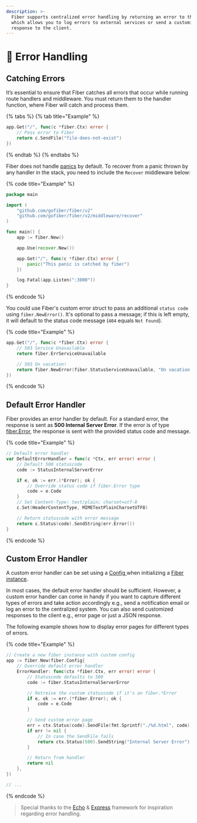 ```yaml
---
description: >-
  Fiber supports centralized error handling by returning an error to the handler
  which allows you to log errors to external services or send a customized HTTP
  response to the client.
---
```


# 🐛 Error Handling

## Catching Errors

It’s essential to ensure that Fiber catches all errors that occur while running route handlers and middleware. You must return them to the handler function, where Fiber will catch and process them.

{% tabs %}
{% tab title="Example" %}
```go
app.Get("/", func(c *fiber.Ctx) error {
    // Pass error to Fiber
    return c.SendFile("file-does-not-exist")
})
```
{% endtab %}
{% endtabs %}

Fiber does not handle [panics](https://blog.golang.org/defer-panic-and-recover) by default. To recover from a panic thrown by any handler in the stack, you need to include the `Recover` middleware below:

{% code title="Example" %}
```go
package main

import (
    "github.com/gofiber/fiber/v2"
    "github.com/gofiber/fiber/v2/middleware/recover"
)

func main() {
    app := fiber.New()

    app.Use(recover.New())

    app.Get("/", func(c *fiber.Ctx) error {
        panic("This panic is catched by fiber")
    })

    log.Fatal(app.Listen(":3000"))
}
```
{% endcode %}

You could use Fiber's custom error struct to pass an additional `status code` using `fiber.NewError()`. It's optional to pass a message; if this is left empty, it will default to the status code message \(`404` equals `Not Found`\).

{% code title="Example" %}
```go
app.Get("/", func(c *fiber.Ctx) error {
    // 503 Service Unavailable
    return fiber.ErrServiceUnavailable

    // 503 On vacation!
    return fiber.NewError(fiber.StatusServiceUnavailable, "On vacation!")
})
```
{% endcode %}

## Default Error Handler

Fiber provides an error handler by default. For a standard error, the response is sent as **500 Internal Server Error**. If the error is of type [fiber.Error](https://godoc.org/github.com/gofiber/fiber#Error), the response is sent with the provided status code and message.

{% code title="Example" %}
```go
// Default error handler
var DefaultErrorHandler = func(c *Ctx, err error) error {
    // Default 500 statuscode
    code := StatusInternalServerError

    if e, ok := err.(*Error); ok {
        // Override status code if fiber.Error type
        code = e.Code
    }
    // Set Content-Type: text/plain; charset=utf-8
    c.Set(HeaderContentType, MIMETextPlainCharsetUTF8)

    // Return statuscode with error message
    return c.Status(code).SendString(err.Error())
}
```
{% endcode %}

## Custom Error Handler

A custom error handler can be set using a [Config ](../api/fiber.md#config)when initializing a [Fiber instance](../api/fiber.md#new).

In most cases, the default error handler should be sufficient. However, a custom error handler can come in handy if you want to capture different types of errors and take action accordingly e.g., send a notification email or log an error to the centralized system. You can also send customized responses to the client e.g., error page or just a JSON response.

The following example shows how to display error pages for different types of errors.

{% code title="Example" %}
```go
// Create a new fiber instance with custom config
app := fiber.New(fiber.Config{
    // Override default error handler
    ErrorHandler: func(ctx *fiber.Ctx, err error) error {
        // Statuscode defaults to 500
        code := fiber.StatusInternalServerError

        // Retreive the custom statuscode if it's an fiber.*Error
        if e, ok := err.(*fiber.Error); ok {
            code = e.Code
        }

        // Send custom error page
        err = ctx.Status(code).SendFile(fmt.Sprintf("./%d.html", code))
        if err != nil {
            // In case the SendFile fails
            return ctx.Status(500).SendString("Internal Server Error")
        }

        // Return from handler
        return nil
    },
})

// ...
```
{% endcode %}

> Special thanks to the [Echo](https://echo.labstack.com/) & [Express](https://expressjs.com/) framework for inspiration regarding error handling.

